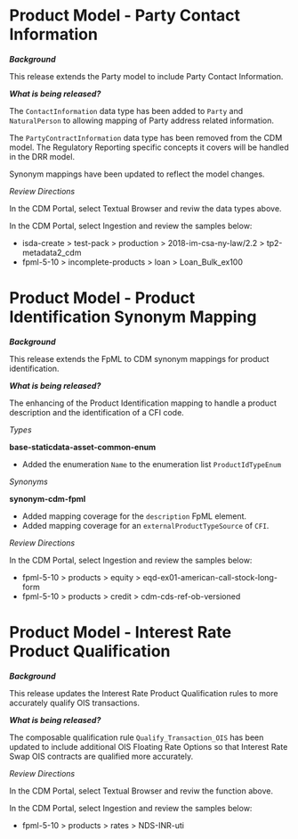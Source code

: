 # Product Model - Party Contact Information

**_Background_**

This release extends the Party model to include Party Contact Information.

**_What is being released?_**

The `ContactInformation` data type has been added to `Party` and `NaturalPerson` to allowing mapping of Party address related information.

The `PartyContractInformation` data type has been removed from the CDM model.  The Regulatory Reporting specific concepts it covers will be handled in the DRR model.

Synonym mappings have been updated to reflect the model changes.

_Review Directions_

In the CDM Portal, select Textual Browser and reviw the data types above.

In the CDM Portal, select Ingestion and review the samples below:

- isda-create > test-pack > production > 2018-im-csa-ny-law/2.2 > tp2-metadata2_cdm
- fpml-5-10 > incomplete-products > loan > Loan_Bulk_ex100

# Product Model - Product Identification Synonym Mapping

**_Background_**

This release extends the FpML to CDM synonym mappings for product identification.

**_What is being released?_**

The enhancing of the Product Identification mapping to handle a product description and the identification of a CFI code.

_Types_

**base-staticdata-asset-common-enum**
- Added the enumeration `Name` to the enumeration list `ProductIdTypeEnum`

_Synonyms_

**synonym-cdm-fpml**

- Added mapping coverage for the `description` FpML element.
- Added mapping coverage for an `externalProductTypeSource` of `CFI`.

_Review Directions_

In the CDM Portal, select Ingestion and review the samples below:

- fpml-5-10 > products > equity > eqd-ex01-american-call-stock-long-form
- fpml-5-10 > products > credit > cdm-cds-ref-ob-versioned

# Product Model - Interest Rate Product Qualification

**_Background_**

This release updates the Interest Rate Product Qualification rules to more accurately qualify OIS transactions.

**_What is being released?_**

The composable qualification rule `Qualify_Transaction_OIS` has been updated to include additional OIS Floating Rate Options so that Interest Rate Swap OIS contracts are qualified more accurately.

_Review Directions_

In the CDM Portal, select Textual Browser and reviw the function above.

In the CDM Portal, select Ingestion and review the samples below:

- fpml-5-10 > products > rates > NDS-INR-uti
